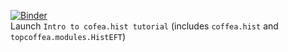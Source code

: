 [![Binder](https://mybinder.org/badge_logo.svg)](https://mybinder.org/v2/gh/TopEFT/topcoffea/tutorials?filepath=tutorials%2Fintro_coffea.hist.ipynb)<br>
Launch `Intro to cofea.hist tutorial` (includes `coffea.hist` and `topcoffea.modules.HistEFT`)
